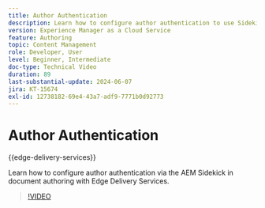 ```yaml
---
title: Author Authentication
description: Learn how to configure author authentication to use Sidekick in Edge Delivery.
version: Experience Manager as a Cloud Service
feature: Authoring
topic: Content Management
role: Developer, User
level: Beginner, Intermediate
doc-type: Technical Video
duration: 89
last-substantial-update: 2024-06-07
jira: KT-15674
exl-id: 12738182-69e4-43a7-adf9-7771b0d92773
---
```

# Author Authentication

{{edge-delivery-services}}

Learn how to configure author authentication via the AEM Sidekick in document authoring with Edge Delivery Services.

>[!VIDEO](https://video.tv.adobe.com/v/3429594/?learn=on)
